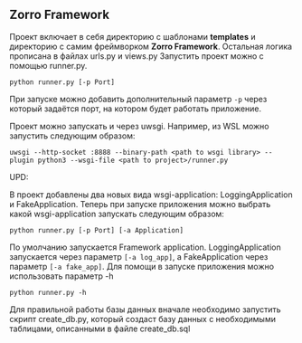 ## Zorro Framework

Проект включает в себя директорию с шаблонами **templates** и директорию с самим фреймворком **Zorro Framework**. 
Остальная логика прописана в файлах urls.py и views.py 
Запустить проект можно с помощью runner.py. 

`python runner.py [-p Port]`

При запуске можно добавить дополнительный параметр `-p` через который задаётся порт, на котором будет работать приложение.

Проект можно запускать и через uwsgi. Например, из WSL можно запустить следующим образом:

`uwsgi --http-socket :8888 --binary-path <path to wsgi library> --plugin python3 --wsgi-file <path to project>/runner.py`

UPD:

В проект добавлены два новых вида wsgi-application: LoggingApplication и FakeApplication. Теперь при запуске приложения
можно выбрать какой wsgi-application запускать следующим образом:

`python runner.py [-p Port] [-a Application]`

По умолчанию запускается Framework application. LoggingApplication запускается через параметр `[-a log_app]`, 
а FakeApplication через параметр `[-a fake_app]`. Для помощи в запуске приложения можно использовать параметр -h

`python runner.py -h`

Для правильной работы базы данных вначале необходимо запустить скрипт create_db.py, который создаcт базу данных 
с необходимыми таблицами, описанными в файле create_db.sql